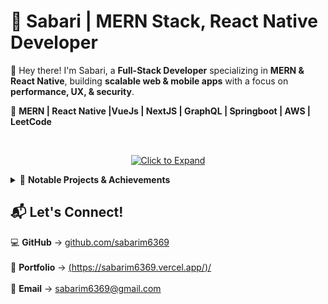 # 🚀 Sabari | MERN Stack, React Native Developer

👋 Hey there! I'm Sabari, a **Full-Stack Developer** specializing in **MERN & React Native**, building **scalable web & mobile apps** with a focus on **performance, UX, & security**.  

🔹 **MERN | React Native |VueJs | NextJS | GraphQL | Springboot | AWS  | LeetCode**  

<br>

<p align="center">
  <a href="#"><img src="https://img.shields.io/badge/%E2%96%BA%20Click%20to%20Expand-007bff?style=for-the-badge&logo=github&logoColor=white" alt="Click to Expand"></a>
</p>

<details>  
  <summary>📌 <strong>Notable Projects & Achievements</strong></summary>  

  ### 💼 **Freelance Projects**  
  ✅ **Sokkai** – Clothing e-commerce platform with Razorpay integration.  <br>  
  ✅ **Lead Management System** – Staff assignment & call tracking.  <br>  
  ✅ **Thoughts App** – React Native app for storing thoughts.  <br>  
  ✅ **4Trip App** – Travel booking & trip management platform.  <br>  

  ### 🎯 **Other Projects**  
  ✅ **Feedback Management System** – Anonymous & non-anonymous student feedback for teachers.  <br>  
  ✅ **Event Management System** – College event tracking & coordination.  <br>  

  ### 🏆 **Achievements**  
  🥉 **Legend of Hack Award – HACK 24 KANAM 2K25** (3rd Place)  <br>  
  🏅 **Smart India Hackathon Finalist**  <br>  
  💼 **Full-Stack Internship @ Ramoex Technologies**  <br>  

  ### 🌱 **Currently Learning**  
  🔥 **TypeScript & Advanced NestJS**  <br>  
  🛡 **Security Best Practices in MERN**  <br>  

</details>  

## 📬 Let's Connect!  
💻 **GitHub** → [github.com/sabarim6369](https://github.com/sabarim6369)  <br>  
📝 **Portfolio** → [(https://sabarim6369.vercel.app/)/](https://sabari-six.vercel.app/)  <br>  
📧 **Email** → [sabarim6369@gmail.com](mailto:sabarim6369@gmail.com)  <br>  
